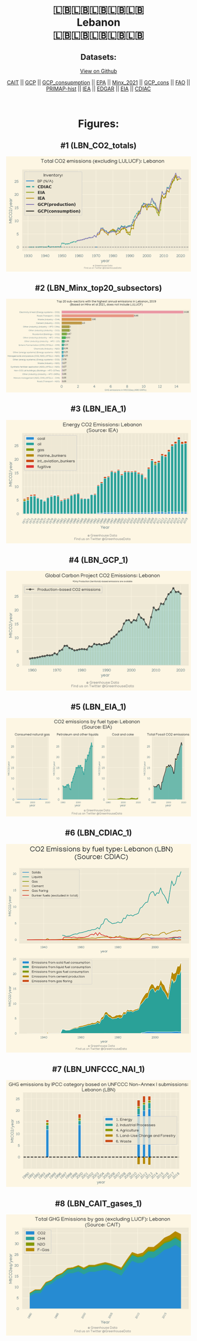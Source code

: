 
<center>
<h1 align="center">
🇱🇧🇱🇧🇱🇧🇱🇧🇱🇧
<br>
Lebanon
<br>
🇱🇧🇱🇧🇱🇧🇱🇧🇱🇧
</h1>
<h2>Datasets:</h2>
<p><a href="https://github.com/dquintani/Greenhouse-Data/tree/master/country_data/LBN_Lebanon/data">View on Github</a>
<br></p><p><a href="data/LBN_CAIT.csv">CAIT</a> || <a href="data/LBN_GCP.csv">GCP</a> || <a href="data/LBN_GCP_consupmption.csv">GCP_consupmption</a> || <a href="data/LBN_EPA.csv">EPA</a> || <a href="data/LBN_Minx_2021.csv">Minx_2021</a> || <a href="data/LBN_GCP_cons.csv">GCP_cons</a> || <a href="data/LBN_FAO.csv">FAO</a> || <a href="data/LBN_PRIMAP-hist.csv">PRIMAP-hist</a> || <a href="data/LBN_IEA.csv">IEA</a> || <a href="data/LBN_EDGAR.csv">EDGAR</a> || <a href="data/LBN_EIA.csv">EIA</a> || <a href="data/LBN_CDIAC.csv">CDIAC</a></p><p><br></p>
<h1>Figures:</h1><h2>#1 (LBN_CO2_totals)</h2>
<p><img alt="" src="figures/LBN_CO2_totals.png" /></p><h2>#2 (LBN_Minx_top20_subsectors)</h2>
<p><img alt="" src="figures/LBN_Minx_top20_subsectors.png" /></p><h2>#3 (LBN_IEA_1)</h2>
<p><img alt="" src="figures/LBN_IEA_1.png" /></p><h2>#4 (LBN_GCP_1)</h2>
<p><img alt="" src="figures/LBN_GCP_1.png" /></p><h2>#5 (LBN_EIA_1)</h2>
<p><img alt="" src="figures/LBN_EIA_1.png" /></p><h2>#6 (LBN_CDIAC_1)</h2>
<p><img alt="" src="figures/LBN_CDIAC_1.png" /></p><h2>#7 (LBN_UNFCCC_NAI_1)</h2>
<p><img alt="" src="figures/LBN_UNFCCC_NAI_1.png" /></p><h2>#8 (LBN_CAIT_gases_1)</h2>
<p><img alt="" src="figures/LBN_CAIT_gases_1.png" /></p>